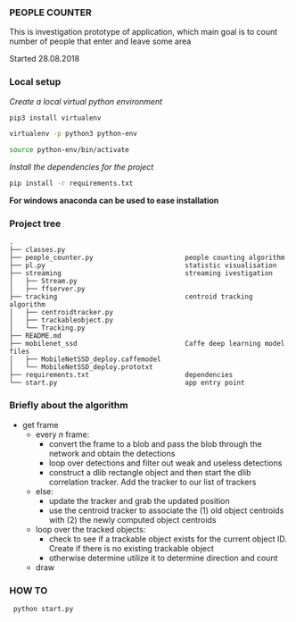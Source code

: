 ### PEOPLE COUNTER

This is investigation prototype of application, which main goal is to count number of people that enter and leave some area

Started 28.08.2018

### Local setup
*Create a local virtual python environment*
```bash
pip3 install virtualenv

virtualenv -p python3 python-env

source python-env/bin/activate
```

*Install the dependencies for the project*

```bash
pip install -r requirements.txt
```

**For windows anaconda can be used to ease installation**

### Project tree
```
.
├── classes.py
├── people_counter.py                       people counting algorithm
├── pl.py                                   statistic visualisation
├── streaming                               streaming ivestigation
│   ├── Stream.py
│   ├── ffserver.py
├── tracking                                centroid tracking algorithm
│   ├── centroidtracker.py
│   ├── trackableobject.py
│   └── Tracking.py
├── README.md   
├── mobilenet_ssd                           Caffe deep learning model files
│   ├── MobileNetSSD_deploy.caffemodel
│   └── MobileNetSSD_deploy.prototxt             
├── requirements.txt                        dependencies
└── start.py                                app entry point
```

### Briefly about the algorithm
- get frame
    - every *n* frame:
        - convert the frame to a blob and pass the blob through the network and obtain the detections
        - loop over detections and filter out weak and useless detections
        - construct a dlib rectangle object and then start the dlib correlation tracker. Add the tracker to our list of trackers
    - else:
        - update the tracker and grab the updated position
        - use the centroid tracker to associate the (1) old object centroids with (2) the newly computed object centroids
    - loop over the tracked objects:
        - check to see if a trackable object exists for the current object ID. Create if there is no existing trackable object
        - otherwise determine utilize it to determine direction and count 
    - draw
### HOW TO

```bash
 python start.py
```

